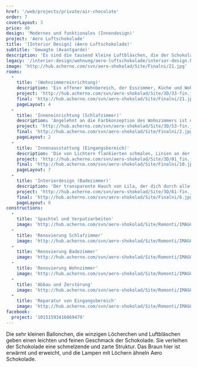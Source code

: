 ```yaml
---
href: '/web/projects/private/air-chocolate'
order: 7
coverLayout: 3
price: 40
design: 'Modernes und funktionales (Innendesign)'
project: 'Aero Luftschokolade'
title: '[Interior Design] (Aero Luftschokolade)'
subtitle: 'Gewagte (Avantgarde)'
description: 'Es sind die tausend kleine Luftbläschen, die der Schokolade eine leichte und zarte Textur verleihen. Warme braune Farbtöne und luftig extravagante Designerleuchten verheißen einen leckeren Hauch der beleibten Leckerei.'
legacy: '/interior-design/wohnung/aero-luftschokolade/interior-design.html'
image: 'http://hub.acherno.com/svn/aero-shokolad/Site/Finalni/21.jpg'
rooms:
  -
    title: '(Wohnzimmereinrichtung)'
    description: 'Ein offener Wohnbereich, der Esszimmer, Küche und Wohnzimmer in warmen Brauntönen, im dezenten Altweiß und transparenten Lila harmonisch vereint. Eine gewagte Kombination, die eine unverwechselbare Vision des Wohnens kreiert.'
    project: 'http://hub.acherno.com/svn/aero-shokolad/Site/3D/33-fin.jpg'
    final: 'http://hub.acherno.com/svn/aero-shokolad/Site/Finalni/21.jpg'
    pageLayout: 4
  -
    title: 'Inneneinrichtung (Schlafzimmer)'
    description: 'Angelehnt an die Farbkonzeption des Wohnzimmers ist das Schlafzimmer entsprechend dekoriert. Ein gemütlicher und angenehmerer Ort der Erholung, der dich sogar durch den kleinen Tageslichtschreibtisch den Start in den Alltag versüßt.'
    project: 'http://hub.acherno.com/svn/aero-shokolad/Site/3D/53-fin.jpg'
    final: 'http://hub.acherno.com/svn/aero-shokolad/Site/Finalni/2.jpg'
    pageLayout: 2
  -
    title: 'Innenausstattung (Eingangsbereich)'
    description: 'Die von Lichtern flankierten schmalen, Linien an der Decke geleiten dich sanft in das Herz der Wohnung.'
    project: 'http://hub.acherno.com/svn/aero-shokolad/Site/3D/01_fin.jpg'
    final: 'http://hub.acherno.com/svn/aero-shokolad/Site/Finalni/10.jpg'
    pageLayout: 7
  -
    title: 'Interiordesign (Badezimmer)'
    description: 'Der transparente Hauch von Lila, der dich durch alle Räume begleitet setzt im Badezimmer ein weiteres Highlight in Form von Orchideen und einem eindrucksvollen Ornament.'
    project: 'http://hub.acherno.com/svn/aero-shokolad/Site/3D/61-fin.jpg'
    final: 'http://hub.acherno.com/svn/aero-shokolad/Site/Finalni/6.jpg'
    pageLayout: 8
constructions:
  -
    title: 'Spachtel und Verputzarbeiten'
    image: 'http://hub.acherno.com/svn/aero-shokolad/Site/Remonti/IMAG0185.jpg'
  -
    title: 'Renovierung Schlafzimmer'
    image: 'http://hub.acherno.com/svn/aero-shokolad/Site/Remonti/IMAG0170.jpg'
  -
    title: 'Renovierung Badezimmer'
    image: 'http://hub.acherno.com/svn/aero-shokolad/Site/Remonti/IMAG0166.jpg'
  -
    title: 'Renovierung Wohnzimmer'
    image: 'http://hub.acherno.com/svn/aero-shokolad/Site/Remonti/IMAG0179.jpg'
  -
    title: 'Abbau und Zerstörung'
    image: 'http://hub.acherno.com/svn/aero-shokolad/Site/Remonti/IMAG0209.jpg'
  -
    title: 'Reparatur von Eingangsbereich'
    image: 'http://hub.acherno.com/svn/aero-shokolad/Site/Remonti/IMAG0178.jpg'
facebook:
  project: '10151593416869479'
---
```

Die sehr kleinen Ballonchen, die winzigen Löcherchen und Luftbläschen geben einen leichten und feinen Geschmack der Schokolade. Sie verleihen der Schokolade eine schmelzende und zarte Struktur. Das Braun hier ist erwärmt und erweicht, und die Lampen mit Löchern ähneln Aero Schokolade.